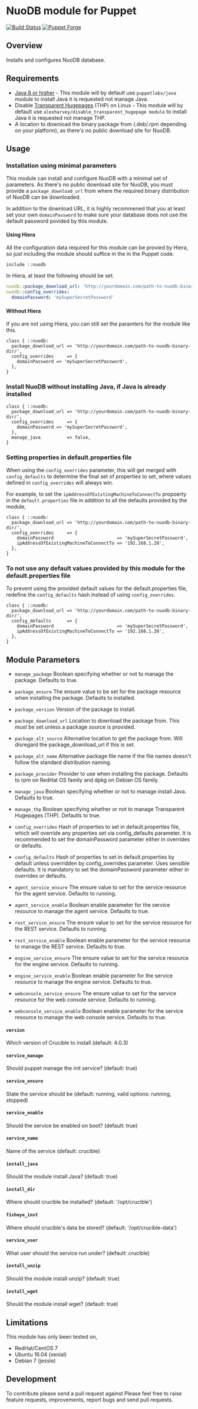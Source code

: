 # NuoDB module for Puppet

[![Build Status](https://travis-ci.org/alfasystems/puppet-nuodb.svg?branch=master)](https://travis-ci.org/alfasystems/puppet-nuodb)
[![Puppet Forge](https://img.shields.io/puppetforge/v/alfasystems/nuodb.svg)](https://forge.puppetlabs.com/alfasystems/nuodb)

## Overview

Installs and configures NuoDB database.

## Requirements

* [Java 8 or higher](http://doc.nuodb.com/Latest/Content/System-Requirements.htm) - This module will by default use ``puppetlabs/java`` module to install Java it is requested not manage Java.
* Disable [Transparent Hugepages](http://doc.nuodb.com/Latest/Content/Note-About-%20Using-Transparent-Huge-Pages.htm) (THP) on Linux - This module will by default use ``alexharvey/disable_transparent_hugepage module`` to install Java it is requested not manage THP.
* A location to download the binary package from (.deb/.rpm depending on your platform), as there's no public download site for NuoDB.

## Usage

### Installation using minimal parameters

This module can install and configure NuoDB with a minimal set of parameters. As there's no public download site for NuoDB, you must provide a ``package_download_url`` from where the required binary distribution of NuoDB can be downloaded.

In addition to the download URL, it is highly recommened that you at least set your own ``domainPassword`` to make sure your database does not use the default password povided by this module.

#### Using Hiera

All the configuration data required for this module can be provied by Hiera, so just including the module should suffice in the in the Puppet code.

```puppet
include ::nuodb
```

In Hiera, at least the following should be set.

```yaml
nuodb::package_download_url: 'http://yourdomain.com/path-to-nuodb-binary-dir/'
nuodb::config_overrides:
  domainPassword: 'mySuperSecretPassword'
```

#### Without Hiera

If you are not using Hiera, you can still set the paramters for the module like this.

```puppet
class { ::nuodb:
  package_download_url => 'http://yourdomain.com/path-to-nuodb-binary-dir/',
  config_overrides     => {
    domainPassword => 'mySuperSecretPassword',
  },
}
```

### Install NuoDB without installing Java, if Java is already installed

```puppet
class { ::nuodb:
  package_download_url => 'http://yourdomain.com/path-to-nuodb-binary-dir/',
  config_overrides     => {
    domainPassword => 'mySuperSecretPassword',
  },
  manage_java          => false,
}
```

### Setting properties in default.properties file

When using the ``config_overrides`` parameter, this will get merged with ``config_defaults`` to determine the final set of properties to set, where values defined in ``config_overrides`` will always win.

For example, to set the ``ipAddressOfExistingMachineToConnectTo`` propoerty in the ``default.properties`` file in addition to all the defaults provided by the module,

```puppet
class { ::nuodb:
  package_download_url => 'http://yourdomain.com/path-to-nuodb-binary-dir/',
  config_overrides     => {
    domainPassword                        => 'mySuperSecretPassword',
    ipAddressOfExistingMachineToConnectTo => '192.168.1.20',
  },
}
```

### To not use any default values provided by this module for the default.properties file

To prevent using the provided default values for the default.properties file, redefine the ``config_defaults`` hash instead of using ``config_overrides``.

```puppet
class { ::nuodb:
  package_download_url => 'http://yourdomain.com/path-to-nuodb-binary-dir/',
  config_defaults      => {
    domainPassword                        => 'mySuperSecretPassword',
    ipAddressOfExistingMachineToConnectTo => '192.168.1.20',
  },
}
```

## Module Parameters

* `manage_package`
  Boolean specifying whether or not to manage the package. Defaults to true.

* `package_ensure`
  The ensure value to be set for the package resource when installing the package. Defaults to installed.

* `package_version`
  Version of the package to install.

* `package_download_url`
  Location to download the package from. This *must* be set unless a package source is provided.

* `package_alt_source`
  Alternative location to get the package from. Will disregard the package_download_url if this is set.

* `package_alt_name`
  Alternative package file name if the file names doesn't follow the standard distribution naming.

* `package_provider`
  Provider to use when installing the package. Defaults to rpm on RedHat OS family and dpkg on Debian OS family.

* `manage_java`
  Boolean specifying whether or not to manage install Java. Defaults to true.

* `manage_thp`
  Boolean specifying whether or not to manage Transparent Hugepages (THP). Defaults to true.

* `config_overrides`
  Hash of properties to set in default.properties file, which will override any properties set via config_defaults parameter. It is recommended to set the domainPassword parameter either in overrides or defaults.

* `config_defaults`
  Hash of properties to set in default.properties by default unless overridden by config_overrides parameter. Uses sensible defaults. It is mandatory to set the domainPassword parameter either in overrides or defaults.

* `agent_service_ensure`
  The ensure value to set for the service resource for the agent service. Defaults to running.

* `agent_service_enable`
  Boolean enable parameter for the service resource to manage the agent service. Defaults to true.

* `rest_service_ensure`
  The ensure value to set for the service resource for the REST service. Defaults to running.

* `rest_service_enable`
  Boolean enable parameter for the service resource to manage the REST service. Defaults to true.

* `engine_service_ensure`
  The ensure value to set for the service resource for the engine service. Defaults to running.

* `engine_service_enable`
  Boolean enable parameter for the service resource to manage the engine service. Defaults to true.

* `webconsole_service_ensure`
  The ensure value to set for the service resource for the web console service. Defaults to running.

* `webconsole_service_enable`
  Boolean enable parameter for the service resource to manage the web console service. Defaults to true.

#### `version`
Which version of Crucible to install (default: 4.0.3)
#### `service_manage`
Should puppet manage the init service? (default: true)
#### `service_ensure`
State the service should be (default: running, valid options: running, stopped)
#### `service_enable`
Should the service be enabled on boot? (default: true)
#### `service_name`
Name of the service (default: crucible)
#### `install_java`
Should the module install Java? (default: true)
#### `install_dir`
Where should crucible be installed? (default: '/opt/crucible')
#### `fisheye_inst`
Where should crucible's data be stored? (default: '/opt/crucible-data')
#### `service_user`
What user should the service run under? (default: crucible)
#### `install_unzip`
Should the module install unzip? (default: true)
#### `install_wget`
Should the module install wget? (default: true)


## Limitations

This module has only been tested on,

* RedHat/CentOS 7
* Ubuntu 16.04 (xenial)
* Debian 7 (jessie)

## Development

To contribute please send a pull request against
Please feel free to raise feature requests, improvements, report bugs and send pull requests.
